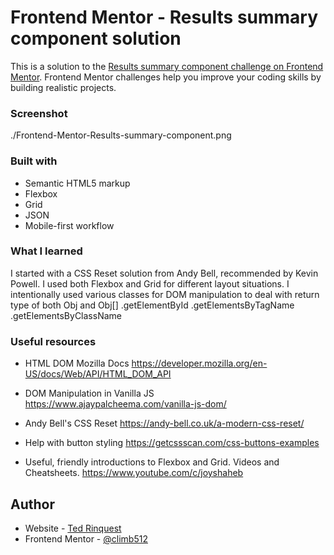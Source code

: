 # Frontend Mentor - Results summary component solution

This is a solution to the [Results summary component challenge on Frontend Mentor](https://www.frontendmentor.io/challenges/results-summary-component-CE_K6s0maV). Frontend Mentor challenges help you improve your coding skills by building realistic projects. 

### Screenshot

./Frontend-Mentor-Results-summary-component.png

### Built with

- Semantic HTML5 markup
- Flexbox
- Grid
- JSON
- Mobile-first workflow

### What I learned

I started with a CSS Reset solution from Andy Bell, recommended by Kevin Powell.
I used both Flexbox and Grid for different layout situations.
I intentionally used various classes for DOM manipulation to deal with return type of both Obj and Obj[]
    .getElementById
    .getElementsByTagName
    .getElementsByClassName

### Useful resources

- HTML DOM Mozilla Docs
https://developer.mozilla.org/en-US/docs/Web/API/HTML_DOM_API

- DOM Manipulation in Vanilla JS
https://www.ajaypalcheema.com/vanilla-js-dom/

- Andy Bell's CSS Reset
https://andy-bell.co.uk/a-modern-css-reset/

- Help with button styling
https://getcssscan.com/css-buttons-examples

- Useful, friendly introductions to Flexbox and Grid. Videos and Cheatsheets.
https://www.youtube.com/c/joyshaheb



## Author

- Website - [Ted Rinquest](https://cnxwebdesign.com/)
- Frontend Mentor - [@climb512](https://www.frontendmentor.io/profile/climb512)